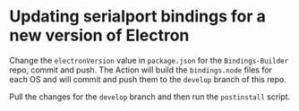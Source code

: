 # Updating serialport bindings for a new version of Electron

Change the `electronVersion` value in `package.json` for the `Bindings-Builder` repo, commit and push. The Action will build the `bindings.node` files for each OS and will commit and push them to the `develop` branch of this repo.

Pull the changes for the `develop` branch and then run the `postinstall` script.

